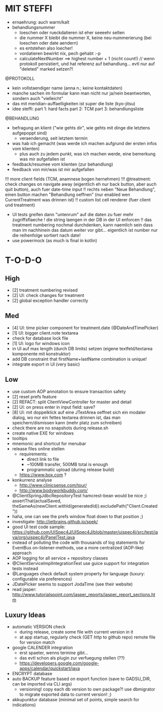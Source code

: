 
MIT STEFFI
==============================

- ernaehrung: auch warm/kalt
- behandlungsnummer
  - loeschen oder rueckdatieren ist eher seeeehr selten
  - die nummer X bleibt die nummer X, keine neu-nummerierung (bei loeschen oder date aendern)
  - es entstehen also loecher!
  - vordatieren bewirkt nix, pech gehabt :-p
  - calculateNextNumber ==> highest number + 1 (nicht count!)
  // wenn protokoll persistiert, und hat referenz auf behandlung... evtl nur auf "deleted" marked setzen?!



@PROTOKOLL
  - kein vollstaendiger name (anna n.; keine kontaktdaten)
  - manche sachen im formular kann man nicht nur ja/nein beantworten, sondern auch "vielleicht"
  - das mit meridian-auffaelligkeiten ist super die liste (kyo-jitsu)
- idee steffi:
	part 1: hard facts
	part 2: TCM
	part 3: behandlungsliste
		


@BEHANDLUNG
  - befragung an klient ("wie gehts dir", wie gehts mit dinge die letztens aufgepoppt sind)
      - veraenderung, seit letztem termin
  - was hab ich gemacht (was werde ich machen aufgrund der ersten infos vom klienten)
     + plus auch zu jedem punkt, was ich machen werde, eine bemerkung was mir aufgefallen ist
  - feedback/resumee vom klienten (zur behandlung)
  - feedback von mir/was ist mir aufgefallen


!!! more client fields (TCM, anamnese bogen hernehmen)
!!! @treatment: check changes on navigate away (eigentlich eh nur back button, aber auch quit button), auch fuer date-time input
!! rechts neben "Neue Behandlung", einen button machen "Behandlung oeffnen" (nur enabled wen CurrentTreatment was drinnen ist)
!! custom list cell renderer (fuer client und treatment)
  - UI tests greifen dann "untenrum" auf die daten zu fuer mehr zugriffsflaeche
! die string laengen in der DB in der UI enforcen
!! das treatment numbering nochmal durchdenken, kann naemlich sein dass man im nachhinein das datum weiter vor gibt... eigentlich ist number nur die reihenfolge sortiert nach date!
- use powermock (as much is final in kotlin)


# T-O-D-O

## High

* [2] treatment numbering revised
* [2] UI: check changes for treatment
* [2] global exception handler correctly


## Med

* [4] UI: time picker component for treatment.date (@DateAndTimePicker)
* [1] UI: bigger client.note textarea
* check for database lock file
* [1] UI: logo for windows icon
* in UI auf max length (durch DB limits) setzen (eigene textfeld/textarea komponente mit konstruktor)
* add DB constraint that firstName+lastName combination is unique!
* integrate export in UI (very basic)

## Low

* use custom AOP annotation to ensure transaction safety
* [2] reset prefs feature
* [2] REFACT: split ClientViewController for master and detail
* [2] UI: on press enter in input field: save?
* [8] UI: mit doppelklick auf eine JTextArea oeffnet sich ein modaler dialog, wo nur ein fettes textarea drinnen ist, das man speichern/dismissen kann (mehr platz zum schreiben)
* check there are no snapshots during release.sh
* create native EXE for windows
* tooltips
* mnemonic and shortcut for menubar
* release files online stellen
  * requirements:
    * direct link to file
    * ~100MB transfer, 500MB total is enough
    * programmatic upload (during release build)
  * https://www.box.com ?
* konkurrenz analyse
  * http://www.clinicsense.com/tour/
  * http://www.bodyworkbuddy.com/
* @ClientSpringJdbcRepositoryTest hamcrest-bean would be nice ;) assertThat(actualSaved, theSameAs(newClient.withId(generatedId)).excludePath("Client.Created"))
* haha, one can see the prefs window float down to that position ;)
* investigate: http://jetbrains.github.io/spek/
* good UI test code sample: https://github.com/UISpec4J/UISpec4J/blob/master/uispec4j/src/test/java/org/uispec4j/PanelTest.java
* instead of polluting the code with thousands of log statements for EventBus on-listener-methods, use a more centralized (AOP-like) approach
* AOP logging for all service + repository classes
* @ClientServiceImplIntegrationTest use guice support for integration tests instead
* @Languages check default system property for language (luxury: configurable via preferences)
* JDatePicker seems to support JodaTime (see their website)
* read jasper: http://www.tutorialspoint.com/jasper_reports/jasper_report_sections.htm

## Luxury Ideas

* automatic VERSION check
  * during release, create some file with current version in it
  * at app startup, regularly check (GET http to github repo) remote file for version match
* google CALENDER integration
  * erst spaeter, wenns termine gibt...
  * das evtl schon als plugin zur verfuegung stellen (??)
  * https://developers.google.com/google-apps/calendar/quickstart/java
* ENCRYPT database
* auto BACKUP feature based on export function (save to GADSU_DIR, can be imported via CLI args)
  * versioning! copy each db version to own package?! use dbmigrator to migrate exported data to current version! ;)
* akkupunktur database (minimal set of points, simple search for indications)
